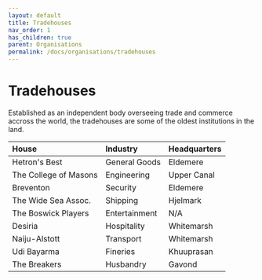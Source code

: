 ```yaml
---
layout: default
title: Tradehouses
nav_order: 1
has_children: true
parent: Organisations
permalink: /docs/organisations/tradehouses
---
```


# Tradehouses

Established as an independent body overseeing trade and commerce accross the world, the tradehouses are some of the oldest institutions in the land.

| House | Industry | Headquarters |
|:-|:-|:-|
| Hetron's Best | General Goods | Eldemere |
| The College of Masons | Engineering | Upper Canal |
| Breventon | Security | Eldemere |
| The Wide Sea Assoc. | Shipping | Hjelmark |
| The Boswick Players | Entertainment | N/A |
| Desiria | Hospitality | Whitemarsh |
| Naiju-Alstott | Transport | Whitemarsh |
| Udi Bayarma | Fineries | Khuuprasan
| The Breakers | Husbandry | Gavond |
